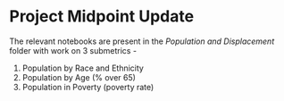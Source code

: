 # Project Midpoint Update

The relevant notebooks are present in the _Population and Displacement_ folder with work on 3 submetrics - 

1. Population by Race and Ethnicity
2.	Population by Age (% over 65)
3.	Population in Poverty (poverty rate)

